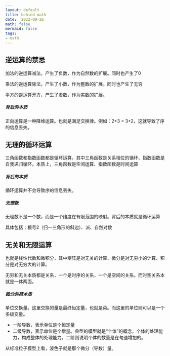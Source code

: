```yaml
---
layout: default
title: behind math
date:  2022-09-26
math: false
mermaid: false
tags:
- math
---
```


## 逆运算的禁忌

加法的逆运算减法，产生了负数，作为自然数的扩展。同时也产生了0

乘法的逆运算除法，产生了小数，作为整数的扩展。同时也产生了无穷

平方的逆运算开方，产生了虚数，作为实数的扩展。

##### 背后的本质

正向运算是一种降维运算。也就是满足交换律。例如：2+3 = 3+2，这就导致了序的信息丢失。



## 无理的循环运算

三角函数和指数函数都是循环运算。其中三角函数是关系相位的循环、指数函数是自我递归循环。本质上，三角函数是空间运算、指数函数是时间运算

##### 背后的本质

循环运算并不会导致序的信息丢失。


##### 无理数

无理数不是一个数，而是一个维度在有限范围的映射。背后的本质就是循环运算

具体包括：根号2（归一三角形的斜边）、派、自然对数


## 无关和无限运算

也就是线性代数和微积分，其中矩阵是对无关的计算、微分是对无穷小的计算、积分是对无穷大的计算。

无穷和无关本质都是关系，一个是时序的关系，一个是空间的关系。而时空关系本就是一体两面。


##### 微分的荷本质

单位交换量。这里交换的量是最终恒定量，也就是荷。而这里的单位则可以是一个多级变量。

* 一阶导数，表示单位是个恒定量
* 二级导数，表示单位是个增量。典型的模型就是“个体”的概念，个体的处理能力，构成整体的处理能力。二阶则说明个体的数量是在匀速增加的。

从标准粒子模型上看，波色子就是那个微分（导数）量。